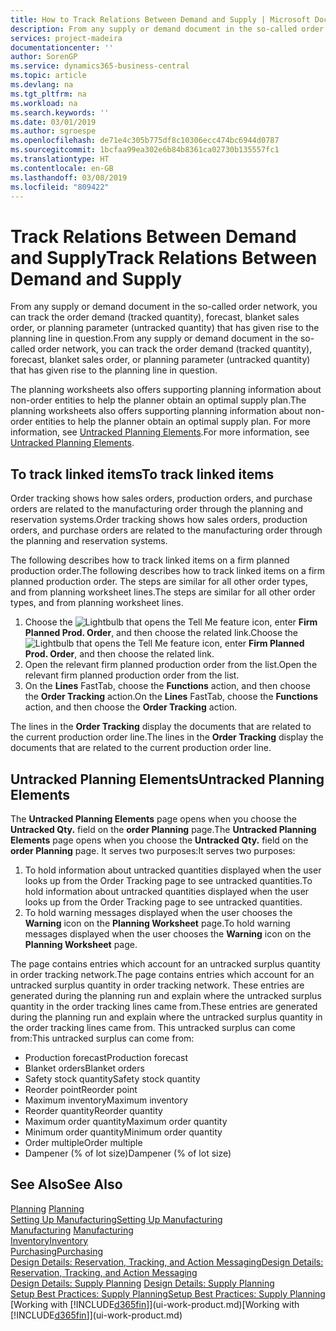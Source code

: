 ```yaml
---
title: How to Track Relations Between Demand and Supply | Microsoft Docs
description: From any supply or demand document in the so-called order network, you can track the order demand (tracked quantity), forecast, blanket sales order, or planning parameter (untracked quantity) that has given rise to the planning line in question.
services: project-madeira
documentationcenter: ''
author: SorenGP
ms.service: dynamics365-business-central
ms.topic: article
ms.devlang: na
ms.tgt_pltfrm: na
ms.workload: na
ms.search.keywords: ''
ms.date: 03/01/2019
ms.author: sgroespe
ms.openlocfilehash: de71e4c305b775df8c10306ecc474bc6944d0787
ms.sourcegitcommit: 1bcfaa99ea302e6b84b8361ca02730b135557fc1
ms.translationtype: HT
ms.contentlocale: en-GB
ms.lasthandoff: 03/08/2019
ms.locfileid: "809422"
---
```

# <a name="track-relations-between-demand-and-supply"></a><span data-ttu-id="94343-103">Track Relations Between Demand and Supply</span><span class="sxs-lookup"><span data-stu-id="94343-103">Track Relations Between Demand and Supply</span></span>
<span data-ttu-id="94343-104">From any supply or demand document in the so-called order network, you can track the order demand (tracked quantity), forecast, blanket sales order, or planning parameter (untracked quantity) that has given rise to the planning line in question.</span><span class="sxs-lookup"><span data-stu-id="94343-104">From any supply or demand document in the so-called order network, you can track the order demand (tracked quantity), forecast, blanket sales order, or planning parameter (untracked quantity) that has given rise to the planning line in question.</span></span>

<span data-ttu-id="94343-105">The planning worksheets also offers supporting planning information about non-order entities to help the planner obtain an optimal supply plan.</span><span class="sxs-lookup"><span data-stu-id="94343-105">The planning worksheets also offers supporting planning information about non-order entities to help the planner obtain an optimal supply plan.</span></span> <span data-ttu-id="94343-106">For more information, see [Untracked Planning Elements](production-how-track-demand-supply.md#untracked-planning-elements).</span><span class="sxs-lookup"><span data-stu-id="94343-106">For more information, see [Untracked Planning Elements](production-how-track-demand-supply.md#untracked-planning-elements).</span></span>

## <a name="to-track-linked-items"></a><span data-ttu-id="94343-107">To track linked items</span><span class="sxs-lookup"><span data-stu-id="94343-107">To track linked items</span></span>
<span data-ttu-id="94343-108">Order tracking shows how sales orders, production orders, and purchase orders are related to the manufacturing order through the planning and reservation systems.</span><span class="sxs-lookup"><span data-stu-id="94343-108">Order tracking shows how sales orders, production orders, and purchase orders are related to the manufacturing order through the planning and reservation systems.</span></span>

<span data-ttu-id="94343-109">The following describes how to track linked items on a firm planned production order.</span><span class="sxs-lookup"><span data-stu-id="94343-109">The following describes how to track linked items on a firm planned production order.</span></span> <span data-ttu-id="94343-110">The steps are similar for all other order types, and from planning worksheet lines.</span><span class="sxs-lookup"><span data-stu-id="94343-110">The steps are similar for all other order types, and from planning worksheet lines.</span></span>

1. <span data-ttu-id="94343-111">Choose the ![Lightbulb that opens the Tell Me feature](media/ui-search/search_small.png "Tell me what you want to do") icon, enter **Firm Planned Prod. Order**, and then choose the related link.</span><span class="sxs-lookup"><span data-stu-id="94343-111">Choose the ![Lightbulb that opens the Tell Me feature](media/ui-search/search_small.png "Tell me what you want to do") icon, enter **Firm Planned Prod. Order**, and then choose the related link.</span></span>
2. <span data-ttu-id="94343-112">Open the relevant firm planned production order from the list.</span><span class="sxs-lookup"><span data-stu-id="94343-112">Open the relevant firm planned production order from the list.</span></span>
3. <span data-ttu-id="94343-113">On the **Lines** FastTab, choose the **Functions** action, and then choose the **Order Tracking** action.</span><span class="sxs-lookup"><span data-stu-id="94343-113">On the **Lines** FastTab, choose the **Functions** action, and then choose the **Order Tracking** action.</span></span>

<span data-ttu-id="94343-114">The lines in the **Order Tracking** display the documents that are related to the current production order line.</span><span class="sxs-lookup"><span data-stu-id="94343-114">The lines in the **Order Tracking** display the documents that are related to the current production order line.</span></span>

## <a name="untracked-planning-elements"></a><span data-ttu-id="94343-115">Untracked Planning Elements</span><span class="sxs-lookup"><span data-stu-id="94343-115">Untracked Planning Elements</span></span>
<span data-ttu-id="94343-116">The **Untracked Planning Elements** page opens when you choose the **Untracked Qty.** field on the **order Planning** page.</span><span class="sxs-lookup"><span data-stu-id="94343-116">The **Untracked Planning Elements** page opens when you choose the **Untracked Qty.** field on the **order Planning** page.</span></span> <span data-ttu-id="94343-117">It serves two purposes:</span><span class="sxs-lookup"><span data-stu-id="94343-117">It serves two purposes:</span></span>

1. <span data-ttu-id="94343-118">To hold information about untracked quantities displayed when the user looks up from the Order Tracking page to see untracked quantities.</span><span class="sxs-lookup"><span data-stu-id="94343-118">To hold information about untracked quantities displayed when the user looks up from the Order Tracking page to see untracked quantities.</span></span>
2. <span data-ttu-id="94343-119">To hold warning messages displayed when the user chooses the **Warning** icon on the **Planning Worksheet** page.</span><span class="sxs-lookup"><span data-stu-id="94343-119">To hold warning messages displayed when the user chooses the **Warning** icon on the **Planning Worksheet** page.</span></span>

<span data-ttu-id="94343-120">The page contains entries which account for an untracked surplus quantity in order tracking network.</span><span class="sxs-lookup"><span data-stu-id="94343-120">The page contains entries which account for an untracked surplus quantity in order tracking network.</span></span> <span data-ttu-id="94343-121">These entries are generated during the planning run and explain where the untracked surplus quantity in the order tracking lines came from.</span><span class="sxs-lookup"><span data-stu-id="94343-121">These entries are generated during the planning run and explain where the untracked surplus quantity in the order tracking lines came from.</span></span> <span data-ttu-id="94343-122">This untracked surplus can come from:</span><span class="sxs-lookup"><span data-stu-id="94343-122">This untracked surplus can come from:</span></span>

- <span data-ttu-id="94343-123">Production forecast</span><span class="sxs-lookup"><span data-stu-id="94343-123">Production forecast</span></span>
- <span data-ttu-id="94343-124">Blanket orders</span><span class="sxs-lookup"><span data-stu-id="94343-124">Blanket orders</span></span>
- <span data-ttu-id="94343-125">Safety stock quantity</span><span class="sxs-lookup"><span data-stu-id="94343-125">Safety stock quantity</span></span>
- <span data-ttu-id="94343-126">Reorder point</span><span class="sxs-lookup"><span data-stu-id="94343-126">Reorder point</span></span>
- <span data-ttu-id="94343-127">Maximum inventory</span><span class="sxs-lookup"><span data-stu-id="94343-127">Maximum inventory</span></span>
- <span data-ttu-id="94343-128">Reorder quantity</span><span class="sxs-lookup"><span data-stu-id="94343-128">Reorder quantity</span></span>
- <span data-ttu-id="94343-129">Maximum order quantity</span><span class="sxs-lookup"><span data-stu-id="94343-129">Maximum order quantity</span></span>
- <span data-ttu-id="94343-130">Minimum order quantity</span><span class="sxs-lookup"><span data-stu-id="94343-130">Minimum order quantity</span></span>
- <span data-ttu-id="94343-131">Order multiple</span><span class="sxs-lookup"><span data-stu-id="94343-131">Order multiple</span></span>
- <span data-ttu-id="94343-132">Dampener (% of lot size)</span><span class="sxs-lookup"><span data-stu-id="94343-132">Dampener (% of lot size)</span></span>

## <a name="see-also"></a><span data-ttu-id="94343-133">See Also</span><span class="sxs-lookup"><span data-stu-id="94343-133">See Also</span></span>  
<span data-ttu-id="94343-134">[Planning](production-planning.md) </span><span class="sxs-lookup"><span data-stu-id="94343-134">[Planning](production-planning.md) </span></span>  
[<span data-ttu-id="94343-135">Setting Up Manufacturing</span><span class="sxs-lookup"><span data-stu-id="94343-135">Setting Up Manufacturing</span></span>](production-configure-production-processes.md)  
<span data-ttu-id="94343-136">[Manufacturing](production-manage-manufacturing.md)  </span><span class="sxs-lookup"><span data-stu-id="94343-136">[Manufacturing](production-manage-manufacturing.md)  </span></span>  
[<span data-ttu-id="94343-137">Inventory</span><span class="sxs-lookup"><span data-stu-id="94343-137">Inventory</span></span>](inventory-manage-inventory.md)  
[<span data-ttu-id="94343-138">Purchasing</span><span class="sxs-lookup"><span data-stu-id="94343-138">Purchasing</span></span>](purchasing-manage-purchasing.md)  
[<span data-ttu-id="94343-139">Design Details: Reservation, Tracking, and Action Messaging</span><span class="sxs-lookup"><span data-stu-id="94343-139">Design Details: Reservation, Tracking, and Action Messaging</span></span>](design-details-reservation-order-tracking-and-action-messaging.md)  
<span data-ttu-id="94343-140">[Design Details: Supply Planning](design-details-supply-planning.md) </span><span class="sxs-lookup"><span data-stu-id="94343-140">[Design Details: Supply Planning](design-details-supply-planning.md) </span></span>  
[<span data-ttu-id="94343-141">Setup Best Practices: Supply Planning</span><span class="sxs-lookup"><span data-stu-id="94343-141">Setup Best Practices: Supply Planning</span></span>](setup-best-practices-supply-planning.md)  
<span data-ttu-id="94343-142">[Working with [!INCLUDE[d365fin](includes/d365fin_md.md)]](ui-work-product.md)</span><span class="sxs-lookup"><span data-stu-id="94343-142">[Working with [!INCLUDE[d365fin](includes/d365fin_md.md)]](ui-work-product.md)</span></span>
